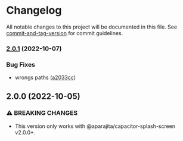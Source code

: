 # Changelog

All notable changes to this project will be documented in this file. See [commit-and-tag-version](https://github.com/absolute-version/commit-and-tag-version) for commit guidelines.

### [2.0.1](https://github.com/aparajita/capacitor-splash-screen-demo/compare/v2.0.0...v2.0.1) (2022-10-07)


### Bug Fixes

* wrongs paths ([a2033cc](https://github.com/aparajita/capacitor-splash-screen-demo/commit/a2033cc372e45d320d04e6752f4a1d8f7e6a94ee))

## 2.0.0 (2022-10-05)


### ⚠ BREAKING CHANGES

* This version only works with @aparajita/capacitor-splash-screen v2.0.0+.
